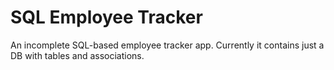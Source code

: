 # SQL Employee Tracker

An incomplete SQL-based employee tracker app. Currently it contains just a DB with tables and associations.

